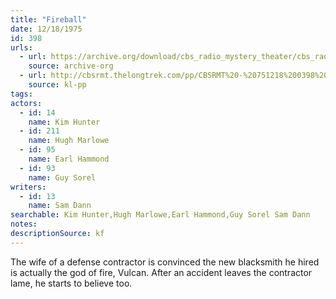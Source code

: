 ```yaml
---
title: "Fireball"
date: 12/18/1975
id: 398
urls: 
  - url: https://archive.org/download/cbs_radio_mystery_theater/cbs_radio_mystery_theater-0351-0400.zip/cbs_radio_mystery_theater-0351-0400%2Fcbsrmt_0398_fireball.mp3
    source: archive-org
  - url: http://cbsrmt.thelongtrek.com/pp/CBSRMT%20-%20751218%200398%20Fireball_pp.mp3
    source: kl-pp
tags: 
actors:  
  - id: 14
    name: Kim Hunter  
  - id: 211
    name: Hugh Marlowe  
  - id: 95
    name: Earl Hammond  
  - id: 93
    name: Guy Sorel
writers:  
  - id: 13
    name: Sam Dann
searchable: Kim Hunter,Hugh Marlowe,Earl Hammond,Guy Sorel Sam Dann
notes: 
descriptionSource: kf
---
```

The wife of a defense contractor is convinced the new blacksmith he hired is actually the god of fire, Vulcan. After an accident leaves the contractor lame, he starts to believe too.